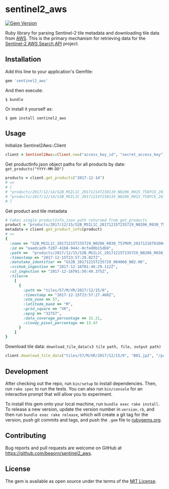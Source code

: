 # sentinel2_aws

[![Gem Version](http://img.shields.io/gem/v/sentinel2_aws.svg)][gem]

[gem]: https://rubygems.org/gems/sentinel2_aws

Ruby library for parsing Sentinel-2 tile metadata and downloading tile data from [AWS](https://aws.amazon.com/public-datasets/sentinel-2/).
This is the primary mechanism for retrieving data for the [Sentinel-2 AWS Search API](https://github.com/beaorn/sentinel2-search-api) project.

## Installation

Add this line to your application's Gemfile:

```ruby
gem 'sentinel2_aws'
```

And then execute:

    $ bundle

Or install it yourself as:

    $ gem install sentinel2_aws

## Usage

Initialize Sentinel2Aws::Client
```ruby
client = Sentinel2Aws::Client.new("access_key_id", "secret_access_key")
```

Get productInfo.json object paths for all products by date: `get_products("YYYY-MM-DD")`
```ruby
products = client.get_products("2017-12-14")
# =>
# [
# "products/2017/12/14/S2B_MSIL1C_20171214T230119_N0206_R015_T58FCD_20171214T234716/productInfo.json",
# "products/2017/12/14/S2B_MSIL1C_20171214T230119_N0206_R015_T58FCE_20171214T234716/productInfo.json",
# ]
```

Get product and tile metadata
```ruby
# takes single productInfo.json path returned from get_products
product = "products/2017/12/15/S2B_MSIL1C_20171215T235729_N0206_R030_T57MVR_20171216T010047/productInfo.json"
metadata = client.get_product_info(product)
# =>
{
  :name => "S2B_MSIL1C_20171215T235729_N0206_R030_T57MVR_20171216T010047",
  :id => "eaedcad9-f287-41b8-944c-0cfed0b15db8",
  :path =>  "products/2017/12/15/S2B_MSIL1C_20171215T235729_N0206_R030_T57MVR_20171216T010047",
  :timestamp => "2017-12-15T23:57:29.027Z",
  :datatake_identifier => "GS2B_20171215T235729_004060_N02.06",
  :scihub_ingestion => "2017-12-16T01:46:29.112Z",
  :s3_ingestion => "2017-12-16T01:50:49.375Z",
  :tiles=>
    [
      {
        :path => "tiles/57/M/VR/2017/12/15/0",
        :timestamp => "2017-12-15T23:57:27.460Z",
        :utm_zone => 57,
        :latitude_band => "M",
        :grid_square => "VR",
        :epsg => "32757",
        :data_coverage_percentage => 31.21,
        :cloudy_pixel_percentage => 13.47
      }
    ]
}
```

Download tile data: `download_tile_data(s3 tile path, file, output path)`
```ruby
client.download_tile_data("tiles/57/M/VR/2017/12/15/0", "B01.jp2", "/path/that/exists")
```

## Development

After checking out the repo, run `bin/setup` to install dependencies. Then, run `rake spec` to run the tests. You can also run `bin/console` for an interactive prompt that will allow you to experiment.

To install this gem onto your local machine, run `bundle exec rake install`. To release a new version, update the version number in `version.rb`, and then run `bundle exec rake release`, which will create a git tag for the version, push git commits and tags, and push the `.gem` file to [rubygems.org](https://rubygems.org).

## Contributing

Bug reports and pull requests are welcome on GitHub at https://github.com/beaorn/sentinel2_aws.

## License

The gem is available as open source under the terms of the [MIT License](https://opensource.org/licenses/MIT).
